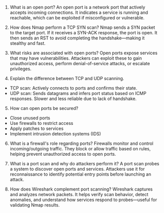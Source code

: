1. What is an open port?
An open port is a network port that actively accepts incoming connections. It indicates a service is running and reachable, which can be exploited if misconfigured or vulnerable.

2. How does Nmap perform a TCP SYN scan?
Nmap sends a SYN packet to the target port. If it receives a SYN-ACK response, the port is open. It then sends an RST to avoid completing the handshake—making it stealthy and fast.

3. What risks are associated with open ports?
Open ports expose services that may have vulnerabilities. Attackers can exploit these to gain unauthorized access, perform denial-of-service attacks, or escalate privileges.

4. Explain the difference between TCP and UDP scanning.
- TCP scan: Actively connects to ports and confirms their state.
- UDP scan: Sends datagrams and infers port status based on ICMP responses. Slower and less reliable due to lack of handshake.

5. How can open ports be secured?
- Close unused ports
- Use firewalls to restrict access
- Apply patches to services
- Implement intrusion detection systems (IDS)

6. What is a firewall's role regarding ports?
Firewalls monitor and control incoming/outgoing traffic. They block or allow traffic based on rules, helping prevent unauthorized access to open ports.

7. What is a port scan and why do attackers perform it?
A port scan probes a system to discover open ports and services. Attackers use it for reconnaissance to identify potential entry points before launching an attack.

8. How does Wireshark complement port scanning?
Wireshark captures and analyzes network packets. It helps verify scan behavior, detect anomalies, and understand how services respond to probes—useful for validating Nmap results.


